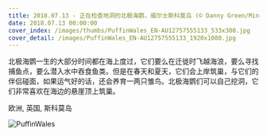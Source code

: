 ```yaml
---
title: 2018.07.13 - 正在检查地洞的北极海鹦，威尔士斯科莫岛 (© Danny Green/Minden Pictures)
date: 2018.07.13 00:00:00
cover_index: /images/thumbs/PuffinWales_EN-AU12757555133_533x300.jpg
cover_detail: /images/PuffinWales_EN-AU12757555133_1920x1080.jpg
---
```


北极海鹦一生的大部分时间都在海上度过，它们要么在迁徙时飞越海浪，要么寻找捕鱼点，要么潜入水中吞食鱼类。但是在春天和夏天，它们会上岸筑巢，与它们的伴侣碰面，如果运气好的话，还会养育一两只雏鸟。北极海鹦们可以自己挖洞，它们非常喜欢在海边的悬崖顶上筑巢。

欧洲, 英国, 斯科莫岛

![PuffinWales](/images/PuffinWales_EN-AU12757555133_1920x1080.jpg)
